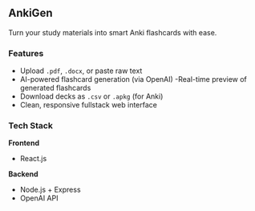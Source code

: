 ## AnkiGen

Turn your study materials into smart Anki flashcards with ease.

### Features
- Upload `.pdf`, `.docx`, or paste raw text
- AI-powered flashcard generation (via OpenAI)
-Real-time preview of generated flashcards
- Download decks as `.csv` or `.apkg` (for Anki)
- Clean, responsive fullstack web interface

### Tech Stack
**Frontend**
- React.js

**Backend**
- Node.js + Express
- OpenAI API

